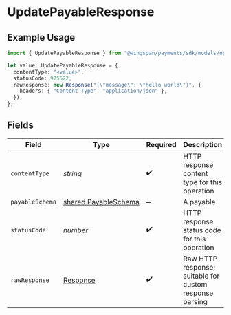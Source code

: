# UpdatePayableResponse

## Example Usage

```typescript
import { UpdatePayableResponse } from "@wingspan/payments/sdk/models/operations";

let value: UpdatePayableResponse = {
  contentType: "<value>",
  statusCode: 975522,
  rawResponse: new Response("{\"message\": \"hello world\"}", {
    headers: { "Content-Type": "application/json" },
  }),
};
```

## Fields

| Field                                                                 | Type                                                                  | Required                                                              | Description                                                           |
| --------------------------------------------------------------------- | --------------------------------------------------------------------- | --------------------------------------------------------------------- | --------------------------------------------------------------------- |
| `contentType`                                                         | *string*                                                              | :heavy_check_mark:                                                    | HTTP response content type for this operation                         |
| `payableSchema`                                                       | [shared.PayableSchema](../../../sdk/models/shared/payableschema.md)   | :heavy_minus_sign:                                                    | A payable                                                             |
| `statusCode`                                                          | *number*                                                              | :heavy_check_mark:                                                    | HTTP response status code for this operation                          |
| `rawResponse`                                                         | [Response](https://developer.mozilla.org/en-US/docs/Web/API/Response) | :heavy_check_mark:                                                    | Raw HTTP response; suitable for custom response parsing               |